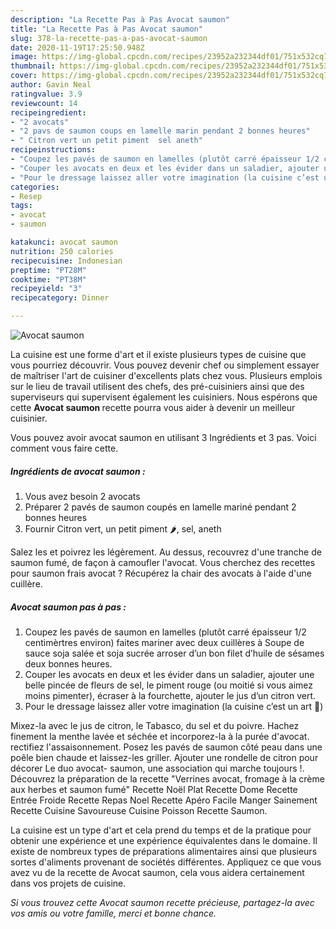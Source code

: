 ```yaml
---
description: "La Recette Pas à Pas Avocat saumon"
title: "La Recette Pas à Pas Avocat saumon"
slug: 378-la-recette-pas-a-pas-avocat-saumon
date: 2020-11-19T17:25:50.948Z
image: https://img-global.cpcdn.com/recipes/23952a232344df01/751x532cq70/avocat-saumon-photo-principale-de-la-recette.jpg
thumbnail: https://img-global.cpcdn.com/recipes/23952a232344df01/751x532cq70/avocat-saumon-photo-principale-de-la-recette.jpg
cover: https://img-global.cpcdn.com/recipes/23952a232344df01/751x532cq70/avocat-saumon-photo-principale-de-la-recette.jpg
author: Gavin Neal
ratingvalue: 3.9
reviewcount: 14
recipeingredient:
- "2 avocats"
- "2 pavs de saumon coups en lamelle marin pendant 2 bonnes heures"
- " Citron vert un petit piment  sel aneth"
recipeinstructions:
- "Coupez les pavés de saumon en lamelles (plutôt carré épaisseur 1/2 centimèrtres environ) faites mariner avec deux cuillères à Soupe de sauce soja salée et soja sucrée arroser d’un bon filet d’huile de sésames deux bonnes heures."
- "Couper les avocats en deux et les évider dans un saladier, ajouter une belle pincée de fleurs de sel, le piment rouge (ou moitié si vous aimez moins pimenter), écraser à la fourchette, ajouter le jus d’un citron vert."
- "Pour le dressage laissez aller votre imagination (la cuisine c’est un art 🤗)"
categories:
- Resep
tags:
- avocat
- saumon

katakunci: avocat saumon 
nutrition: 250 calories
recipecuisine: Indonesian
preptime: "PT28M"
cooktime: "PT38M"
recipeyield: "3"
recipecategory: Dinner

---
```



![Avocat saumon](https://img-global.cpcdn.com/recipes/23952a232344df01/751x532cq70/avocat-saumon-photo-principale-de-la-recette.jpg)

La cuisine est une forme d'art et il existe plusieurs types de cuisine que vous pourriez découvrir. Vous pouvez devenir chef ou simplement essayer de maîtriser l'art de cuisiner d'excellents plats chez vous. Plusieurs emplois sur le lieu de travail utilisent des chefs, des pré-cuisiniers ainsi que des superviseurs qui supervisent également les cuisiniers. Nous espérons que cette <strong> Avocat saumon </strong> recette pourra vous aider à devenir un meilleur cuisinier.

<!--inarticleads1-->

Vous pouvez avoir avocat saumon en utilisant 3 Ingrédients et 3 pas. Voici comment vous faire cette.

##### Ingrédients de avocat saumon :

1. Vous avez besoin 2 avocats
1. Préparer 2 pavés de saumon coupés en lamelle mariné pendant 2 bonnes heures
1. Fournir  Citron vert, un petit piment 🌶, sel, aneth


Salez les et poivrez les légèrement. Au dessus, recouvrez d&#39;une tranche de saumon fumé, de façon à camoufler l&#39;avocat. Vous cherchez des recettes pour saumon frais avocat ? Récupérez la chair des avocats à l&#39;aide d&#39;une cuillère. 

<!--inarticleads2-->

##### Avocat saumon pas à pas :

1. Coupez les pavés de saumon en lamelles (plutôt carré épaisseur 1/2 centimèrtres environ) faites mariner avec deux cuillères à Soupe de sauce soja salée et soja sucrée arroser d’un bon filet d’huile de sésames deux bonnes heures.
1. Couper les avocats en deux et les évider dans un saladier, ajouter une belle pincée de fleurs de sel, le piment rouge (ou moitié si vous aimez moins pimenter), écraser à la fourchette, ajouter le jus d’un citron vert.
1. Pour le dressage laissez aller votre imagination (la cuisine c’est un art 🤗)


Mixez-la avec le jus de citron, le Tabasco, du sel et du poivre. Hachez finement la menthe lavée et séchée et incorporez-la à la purée d&#39;avocat. rectifiez l&#39;assaisonnement. Posez les pavés de saumon côté peau dans une poêle bien chaude et laissez-les griller. Ajouter une rondelle de citron pour décorer Le duo avocat- saumon, une association qui marche toujours !. Découvrez la préparation de la recette &#34;Verrines avocat, fromage à la crème aux herbes et saumon fumé&#34; Recette Noël Plat Recette Dome Recette Entrée Froide Recette Repas Noel Recette Apéro Facile Manger Sainement Recette Cuisine Savoureuse Cuisine Poisson Recette Saumon. 

<!--inarticleads1-->

<p>
La cuisine est un type d'art et cela prend du temps et de la pratique pour obtenir une expérience et une expérience équivalentes dans le domaine. Il existe de nombreux types de préparations alimentaires ainsi que plusieurs sortes d'aliments provenant de sociétés différentes. Appliquez ce que vous avez vu de la recette de Avocat saumon, cela vous aidera certainement dans vos projets de cuisine.
</p>

<p>
<i>Si vous trouvez cette Avocat saumon recette précieuse, partagez-la avec vos amis ou votre famille, merci et bonne chance.</i>
</p>

